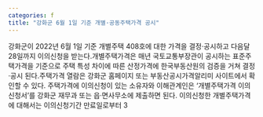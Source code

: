 ```yaml
---
categories: f
title: "강화군 6월 1일 기준 개별·공동주택가격 공시"
---
```

강화군이 2022년 6월 1일 기준 개별주택 408호에 대한 가격을 결정·공시하고 다음달 28일까지 이의신청을 받는다.개별주택가격은 매년 국토교통부장관이 공시하는 표준주택가격을 기준으로 주택 특성 차이에 따른 산정가격에 한국부동산원의 검증을 거쳐 결정·공시 된다.주택가격 열람은 강화군 홈페이지 또는 부동산공시가격알리미 사이트에서 확인할 수 있다. 주택가격에 이의신청이 있는 소유자와 이해관계인은 ‘개별주택가격 이의신청서’를 강화군 재무과 또는 읍·면사무소에 제출하면 된다. 이의신청한 개별주택가격에 대해서는 이의신청기간 만료일로부터 3